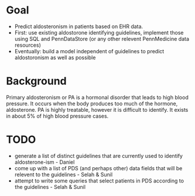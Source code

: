 # Goal
* Predict aldosteronism in patients based on EHR data.
 * First: use existing aldostorone identifying guidelines, implement those using SQL and PennDataStore (or any other relevent PennMedicine data resources)
 * Eventually: build a model independent of guidelines to predict aldostoronism as well as possible
 
# Background
Primary aldosteronism or PA is a hormonal disorder that leads to high blood pressure.  It occurs when the body produces too much of the hormone, aldosterone.  PA is highly treatable, however it is difficult to identify.  It exists in about 5% of high blood pressure cases.
  
# TODO
* generate a list of distinct guidelines that are currently used to identify aldosterone-ism - Daniel
* come up with a list of PDS (and perhaps other) data fields that will be relevent to the guidelines - Selah & Sunil
* attempt to write some queries that select patients in PDS according to the guidelines - Selah & Sunil
 
